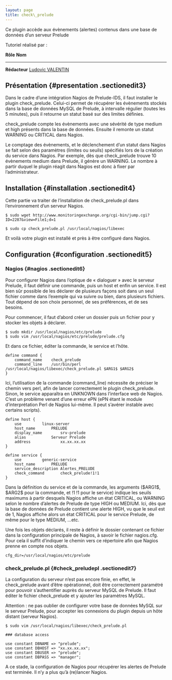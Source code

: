 ```yaml
---
layout: page
title: check\_prelude
---
```


Ce plugin accède aux évènements (alertes) contenus dans une base de
données d’un serveur Prelude

Tutoriel réalisé par :

  **Rôle**        **Nom**
  --------------- ---------------------------------------------------------------------------------------------------------------------------------------------------------
  **Rédacteur**   [Ludovic VALENTIN](http://www.monitoring-fr.org/community/members/ludovic-valentin/ "http://www.monitoring-fr.org/community/members/ludovic-valentin/")

Présentation {#presentation .sectionedit3}
------------

Dans le cadre d’une intégration Nagios de Prelude-IDS, il faut installer
le plugin check\_prelude. Celui-ci permet de récupérer les évènements
stockés dans la base de données MySQL de Prelude, à intervalle régulier
(toutes les 5 minutes), puis il retourne un statut basé sur des limites
définies.

check\_prelude compte les évènements avec une sévérité de type medium et
high présents dans la base de données. Ensuite il remonte un statut
WARNING ou CRITICAL dans Nagios.

Le comptage des évènements, et le déclenchement d’un statut dans Nagios
se fait selon des paramètres (limites ou seuils) spécifiés lors de la
création du service dans Nagios. Par exemple, dès que check\_prelude
trouve 10 évènements medium dans Prelude, il génère un WARNING. Le
nombre à partir duquel le plugin réagit dans Nagios est donc à fixer par
l’administrateur.

Installation {#installation .sectionedit4}
------------

Cette partie va traiter de l’installation de check\_prelude.pl dans
l’environnement d’un serveur Nagios.

~~~
$ sudo wget http://www.monitoringexchange.org/cgi-bin/jump.cgi?ID=2287&view=File1;d=1

$ sudo cp check_prelude.pl /usr/local/nagios/libexec
~~~

Et voilà votre plugin est installé et près à être configuré dans Nagios.

Configuration {#configuration .sectionedit5}
-------------

### Nagios {#nagios .sectionedit6}

Pour configurer Nagios dans l’optique de « dialoguer » avec le serveur
Prelude, il faut définir une commande, puis un host et enfin un service.
Il est bien sûr possible de les déclarer de plusieurs façons soit dans
un seul fichier comme dans l’exemple qui va suivre ou bien, dans
plusieurs fichiers. Tout dépend de son choix personnel, de ses
préférences, et de ses besoins.

Pour commencer, il faut d’abord créer un dossier puis un fichier pour y
stocker les objets à déclarer.

~~~
$ sudo mkdir /usr/local/nagios/etc/prelude
$ sudo vim /usr/local/nagios/etc/prelude/prelude.cfg
~~~

Et dans ce fichier, éditer la commande, le service et l’hôte.

~~~
define command {
    command_name    check_prelude
    command_line    /usr/bin/perl /usr/local/nagios/libexec/check_prelude.pl $ARG1$ $ARG2$
}
~~~

Ici, l’utilisation de la commande (command\_line) nécessite de préciser
le chemin vers perl, afin de lancer correctement le plugin
check\_prelude. Sinon, le service apparaîtra en UNKNOWN dans l’interface
web de Nagios. C’est un problème venant d’une erreur ePN (ePN étant le
module d’interprétation Perl de Nagios lui-même. Il peut s’avérer
instable avec certains scripts).

~~~
define host {
    use         linux-server
    host_name       PRELUDE
    display_name        srv-prelude
    alias           Serveur Prelude
    address             xx.xx.xx.xx
}

define service {
    use         generic-service
    host_name       PRELUDE
    service_description Alertes_PRELUDE
    check_command       check_prelude!1!1
}
~~~

Dans la définition du service et de la commande, les arguments
(\$ARG1\$, \$ARG2\$ pour la commande, et !1 !1 pour le service) indique
les seuils maximums à partir desquels Nagios affiche un état CRITICAL,
ou WARNING selon le nombre d’alertes de Prelude de type HIGH ou MEDIUM.
Ici, dès que la base de données de Prelude contient une alerte HIGH, vu
que le seuil est de 1, Nagios affiche alors un état CRITICAL pour le
service Prelude, de même pour le type MEDIUM, …etc.

Une fois les objets déclarés, il reste à définir le dossier contenant ce
fichier dans la configuration principale de Nagios, à savoir le fichier
nagios.cfg. Pour cela il suffit d’indiquer le chemin vers ce répertoire
afin que Nagios prenne en compte nos objets.

~~~
cfg_dir=/usr/local/nagios/etc/prelude
~~~

### check\_prelude.pl {#check_preludepl .sectionedit7}

La configuration du serveur n’est pas encore finie, en effet, le
check\_prelude avant d’être opérationnel, doit être correctement
paramétré pour pouvoir s’authentifier auprès du serveur MySQL de
Prelude. Il faut éditer le fichier check\_prelude et y ajouter les
paramètres MySQL.

Attention : ne pas oublier de configurer votre base de données MySQL sur
le serveur Prelude, pour accepter les connexions du plugin depuis un
hôte distant (serveur Nagios).

~~~
$ sudo vim /usr/local/nagios/libexec/check_prelude.pl
~~~

~~~
### database access

use constant DBNAME => "prelude";
use constant DBHOST => "xx.xx.xx.xx";
use constant DBUSER => "prelude";
use constant DBPASS => "manager";
~~~

A ce stade, la configuration de Nagios pour récupérer les alertes de Prelude est terminée. Il n’y a plus qu’à (re)lancer Nagios.